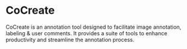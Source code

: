 # CoCreate

CoCreate is an annotation tool designed to facilitate image annotation, labeling & user comments. It provides a suite of tools to enhance productivity and streamline the annotation process.